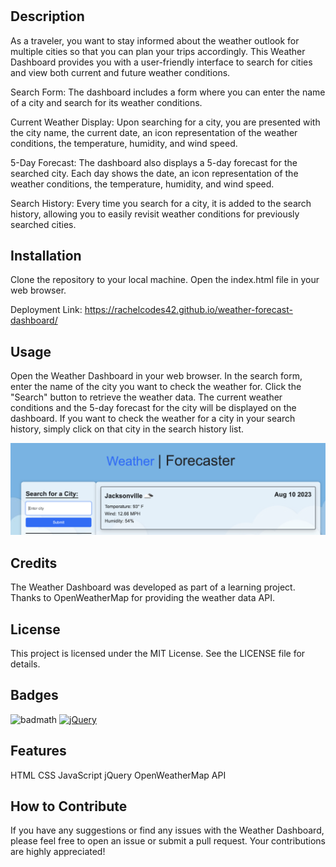 # <Weather-Forecast-Dashboard>

## Description

As a traveler, you want to stay informed about the weather outlook for multiple cities so that you can plan your trips accordingly. This Weather Dashboard provides you with a user-friendly interface to search for cities and view both current and future weather conditions.


Search Form: The dashboard includes a form where you can enter the name of a city and search for its weather conditions.

Current Weather Display: Upon searching for a city, you are presented with the city name, the current date, an icon representation of the weather conditions, the temperature, humidity, and wind speed.

5-Day Forecast: The dashboard also displays a 5-day forecast for the searched city. Each day shows the date, an icon representation of the weather conditions, the temperature, humidity, and wind speed.

Search History: Every time you search for a city, it is added to the search history, allowing you to easily revisit weather conditions for previously searched cities.

## Installation

Clone the repository to your local machine.
Open the index.html file in your web browser.

Deployment Link: https://rachelcodes42.github.io/weather-forecast-dashboard/ 

## Usage

Open the Weather Dashboard in your web browser.
In the search form, enter the name of the city you want to check the weather for.
Click the "Search" button to retrieve the weather data.
The current weather conditions and the 5-day forecast for the city will be displayed on the dashboard.
If you want to check the weather for a city in your search history, simply click on that city in the search history list.




![alt text](images/sc.png)


## Credits

The Weather Dashboard was developed as part of a learning project.
Thanks to OpenWeatherMap for providing the weather data API.

## License

This project is licensed under the MIT License. See the LICENSE file for details.

## Badges

![badmath](https://img.shields.io/github/languages/top/lernantino/badmath)
[![jQuery](https://img.shields.io/badge/jQuery-3.6.0-blue.svg)](https://jquery.com/)

## Features

HTML
CSS
JavaScript
jQuery
OpenWeatherMap API

## How to Contribute

If you have any suggestions or find any issues with the Weather Dashboard, please feel free to open an issue or submit a pull request. Your contributions are highly appreciated!
